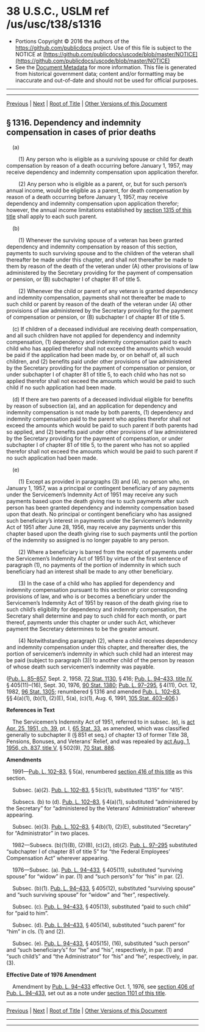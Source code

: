 ---
---

# 38 U.S.C., USLM ref /us/usc/t38/s1316

* Portions Copyright © 2016 the authors of the https://github.com/publicdocs project.
  Use of this file is subject to the NOTICE at [https://github.com/publicdocs/uscode/blob/master/NOTICE](https://github.com/publicdocs/uscode/blob/master/NOTICE)
* See the [Document Metadata](././../../../../../..//README.md) for more information.
  This file is generated from historical government data; content and/or formatting may be inaccurate and out-of-date and should not be used for official purposes.

----------
----------

[Previous](./../../../../../..//us/usc/t38/ptII/ch13/schII/m__us_usc_t38_s1315.md) | [Next](./../../../../../..//us/usc/t38/ptII/ch13/schII/m__us_usc_t38_s1317.md) | [Root of Title](./../../../../../../) | [Other Versions of this Document](https://publicdocs.github.io/go/links?ns=uslm&ref=%2Fus%2Fusc%2Ft38%2Fs1316)

## § 1316. Dependency and indemnity compensation in cases of prior deaths

    (a)

        (1) Any person who is eligible as a surviving spouse or child for death compensation by reason of a death occurring before January 1, 1957, may receive dependency and indemnity compensation upon application therefor.

        (2) Any person who is eligible as a parent, or, but for such person’s annual income, would be eligible as a parent, for death compensation by reason of a death occurring before January 1, 1957, may receive dependency and indemnity compensation upon application therefor; however, the annual income limitations established by [section 1315 of this title][/us/usc/t38/s1315] shall apply to each such parent.

    (b)

        (1) Whenever the surviving spouse of a veteran has been granted dependency and indemnity compensation by reason of this section, payments to such surviving spouse and to the children of the veteran shall thereafter be made under this chapter, and shall not thereafter be made to them by reason of the death of the veteran under (A) other provisions of law administered by the Secretary providing for the payment of compensation or pension, or (B) subchapter I of chapter 81 of title 5.

        (2) Whenever the child or parent of any veteran is granted dependency and indemnity compensation, payments shall not thereafter be made to such child or parent by reason of the death of the veteran under (A) other provisions of law administered by the Secretary providing for the payment of compensation or pension, or (B) subchapter I of chapter 81 of title 5.

    (c) If children of a deceased individual are receiving death compensation, and all such children have not applied for dependency and indemnity compensation, (1) dependency and indemnity compensation paid to each child who has applied therefor shall not exceed the amounts which would be paid if the application had been made by, or on behalf of, all such children, and (2) benefits paid under other provisions of law administered by the Secretary providing for the payment of compensation or pension, or under subchapter I of chapter 81 of title 5, to each child who has not so applied therefor shall not exceed the amounts which would be paid to such child if no such application had been made.

    (d) If there are two parents of a deceased individual eligible for benefits by reason of subsection (a), and an application for dependency and indemnity compensation is not made by both parents, (1) dependency and indemnity compensation paid to the parent who applies therefor shall not exceed the amounts which would be paid to such parent if both parents had so applied, and (2) benefits paid under other provisions of law administered by the Secretary providing for the payment of compensation, or under subchapter I of chapter 81 of title 5, to the parent who has not so applied therefor shall not exceed the amounts which would be paid to such parent if no such application had been made.

    (e)

        (1) Except as provided in paragraphs (3) and (4), no person who, on January 1, 1957, was a principal or contingent beneficiary of any payments under the Servicemen’s Indemnity Act of 1951 may receive any such payments based upon the death giving rise to such payments after such person has been granted dependency and indemnity compensation based upon that death. No principal or contingent beneficiary who has assigned such beneficiary’s interest in payments under the Servicemen’s Indemnity Act of 1951 after June 28, 1956, may receive any payments under this chapter based upon the death giving rise to such payments until the portion of the indemnity so assigned is no longer payable to any person.

        (2) Where a beneficiary is barred from the receipt of payments under the Servicemen’s Indemnity Act of 1951 by virtue of the first sentence of paragraph (1), no payments of the portion of indemnity in which such beneficiary had an interest shall be made to any other beneficiary.

        (3) In the case of a child who has applied for dependency and indemnity compensation pursuant to this section or prior corresponding provisions of law, and who is or becomes a beneficiary under the Servicemen’s Indemnity Act of 1951 by reason of the death giving rise to such child’s eligibility for dependency and indemnity compensation, the Secretary shall determine and pay to such child for each month, or part thereof, payments under this chapter or under such Act, whichever payment the Secretary determines to be the greater amount.

        (4) Notwithstanding paragraph (2), where a child receives dependency and indemnity compensation under this chapter, and thereafter dies, the portion of servicemen’s indemnity in which such child had an interest may be paid (subject to paragraph (3)) to another child of the person by reason of whose death such servicemen’s indemnity was payable.

([Pub. L. 85–857][/us/pl/85/857], Sept. 2, 1958, [72 Stat. 1130][/us/stat/72/1130], § 416; [Pub. L. 94–433, title IV][/us/pl/94/433/tIV], § 405(11)–(16), Sept. 30, 1976, [90 Stat. 1380][/us/stat/90/1380]; [Pub. L. 97–295][/us/pl/97/295], § 4(11), Oct. 12, 1982, [96 Stat. 1305][/us/stat/96/1305]; renumbered § 1316 and amended [Pub. L. 102–83][/us/pl/102/83], §§ 4(a)(1), (b)(1), (2)(E), 5(a), (c)(1), Aug. 6, 1991, [105 Stat. 403–406][/us/stat/105/403-406].)

 __References in Text__ 

    The Servicemen’s Indemnity Act of 1951, referred to in subsec. (e), is [act Apr. 25, 1951, ch. 39][/us/act/1951-04-25/ch39], pt. I, [65 Stat. 33][/us/stat/65/33], as amended, which was classified generally to subchapter II (§ 851 et seq.) of chapter 13 of former Title 38, Pensions, Bonuses, and Veterans’ Relief, and was repealed by [act Aug. 1, 1956, ch. 837, title V][/us/act/1956-08-01/ch837/tV], § 502(9), [70 Stat. 886][/us/stat/70/886].

 __Amendments__ 

    1991—[Pub. L. 102–83][/us/pl/102/83], § 5(a), renumbered [section 416 of this title][/us/usc/t38/s416] as this section.

    Subsec. (a)(2). [Pub. L. 102–83][/us/pl/102/83], § 5(c)(1), substituted “1315” for “415”.

    Subsecs. (b) to (d). [Pub. L. 102–83][/us/pl/102/83], § 4(a)(1), substituted “administered by the Secretary” for “administered by the Veterans’ Administration” wherever appearing.

    Subsec. (e)(3). [Pub. L. 102–83][/us/pl/102/83], § 4(b)(1), (2)(E), substituted “Secretary” for “Administrator” in two places.

    1982—Subsecs. (b)(1)(B), (2)(B), (c)(2), (d)(2). [Pub. L. 97–295][/us/pl/97/295] substituted “subchapter I of chapter 81 of title 5” for “the Federal Employees’ Compensation Act” wherever appearing.

    1976—Subsec. (a). [Pub. L. 94–433][/us/pl/94/433], § 405(11), substituted “surviving spouse” for “widow” in par. (1) and “such person’s” for “his” in par. (2).

    Subsec. (b)(1). [Pub. L. 94–433][/us/pl/94/433], § 405(12), substituted “surviving spouse” and “such surviving spouse” for “widow” and “her”, respectively.

    Subsec. (c). [Pub. L. 94–433][/us/pl/94/433], § 405(13), substituted “paid to such child” for “paid to him”.

    Subsec. (d). [Pub. L. 94–433][/us/pl/94/433], § 405(14), substituted “such parent” for “him” in cls. (1) and (2).

    Subsec. (e). [Pub. L. 94–433][/us/pl/94/433], § 405(15), (16), substituted “such person” and “such beneficiary’s” for “he” and “his”, respectively, in par. (1) and “such child’s” and “the Administrator” for “his” and “he”, respectively, in par. (3).

 __Effective Date of 1976 Amendment__ 

    Amendment by [Pub. L. 94–433][/us/pl/94/433] effective Oct. 1, 1976, see [section 406 of Pub. L. 94–433][/us/pl/94/433/s406], set out as a note under [section 1101 of this title][/us/usc/t38/s1101].

----------

[Previous](./../../../../../..//us/usc/t38/ptII/ch13/schII/m__us_usc_t38_s1315.md) | [Next](./../../../../../..//us/usc/t38/ptII/ch13/schII/m__us_usc_t38_s1317.md) | [Root of Title](./../../../../../../) | [Other Versions of this Document](https://publicdocs.github.io/go/links?ns=uslm&ref=%2Fus%2Fusc%2Ft38%2Fs1316)

----------
----------

[/us/usc/t38/s1315]: https://publicdocs.github.io/go/links?ns=uslm&ref=%2Fus%2Fusc%2Ft38%2Fs1315
[/us/pl/85/857]: https://publicdocs.github.io/go/links?ns=uslm&ref=%2Fus%2Fpl%2F85%2F857
[/us/stat/72/1130]: https://publicdocs.github.io/go/links?ns=uslm&ref=%2Fus%2Fstat%2F72%2F1130
[/us/pl/94/433/tIV]: https://publicdocs.github.io/go/links?ns=uslm&ref=%2Fus%2Fpl%2F94%2F433%2FtIV
[/us/stat/90/1380]: https://publicdocs.github.io/go/links?ns=uslm&ref=%2Fus%2Fstat%2F90%2F1380
[/us/pl/97/295]: https://publicdocs.github.io/go/links?ns=uslm&ref=%2Fus%2Fpl%2F97%2F295
[/us/stat/96/1305]: https://publicdocs.github.io/go/links?ns=uslm&ref=%2Fus%2Fstat%2F96%2F1305
[/us/pl/102/83]: https://publicdocs.github.io/go/links?ns=uslm&ref=%2Fus%2Fpl%2F102%2F83
[/us/stat/105/403-406]: https://publicdocs.github.io/go/links?ns=uslm&ref=%2Fus%2Fstat%2F105%2F403-406
[/us/act/1951-04-25/ch39]: https://publicdocs.github.io/go/links?ns=uslm&ref=%2Fus%2Fact%2F1951-04-25%2Fch39
[/us/stat/65/33]: https://publicdocs.github.io/go/links?ns=uslm&ref=%2Fus%2Fstat%2F65%2F33
[/us/act/1956-08-01/ch837/tV]: https://publicdocs.github.io/go/links?ns=uslm&ref=%2Fus%2Fact%2F1956-08-01%2Fch837%2FtV
[/us/stat/70/886]: https://publicdocs.github.io/go/links?ns=uslm&ref=%2Fus%2Fstat%2F70%2F886
[/us/pl/102/83]: https://publicdocs.github.io/go/links?ns=uslm&ref=%2Fus%2Fpl%2F102%2F83
[/us/usc/t38/s416]: https://publicdocs.github.io/go/links?ns=uslm&ref=%2Fus%2Fusc%2Ft38%2Fs416
[/us/pl/102/83]: https://publicdocs.github.io/go/links?ns=uslm&ref=%2Fus%2Fpl%2F102%2F83
[/us/pl/102/83]: https://publicdocs.github.io/go/links?ns=uslm&ref=%2Fus%2Fpl%2F102%2F83
[/us/pl/102/83]: https://publicdocs.github.io/go/links?ns=uslm&ref=%2Fus%2Fpl%2F102%2F83
[/us/pl/97/295]: https://publicdocs.github.io/go/links?ns=uslm&ref=%2Fus%2Fpl%2F97%2F295
[/us/pl/94/433]: https://publicdocs.github.io/go/links?ns=uslm&ref=%2Fus%2Fpl%2F94%2F433
[/us/pl/94/433]: https://publicdocs.github.io/go/links?ns=uslm&ref=%2Fus%2Fpl%2F94%2F433
[/us/pl/94/433]: https://publicdocs.github.io/go/links?ns=uslm&ref=%2Fus%2Fpl%2F94%2F433
[/us/pl/94/433]: https://publicdocs.github.io/go/links?ns=uslm&ref=%2Fus%2Fpl%2F94%2F433
[/us/pl/94/433]: https://publicdocs.github.io/go/links?ns=uslm&ref=%2Fus%2Fpl%2F94%2F433
[/us/pl/94/433]: https://publicdocs.github.io/go/links?ns=uslm&ref=%2Fus%2Fpl%2F94%2F433
[/us/pl/94/433/s406]: https://publicdocs.github.io/go/links?ns=uslm&ref=%2Fus%2Fpl%2F94%2F433%2Fs406
[/us/usc/t38/s1101]: https://publicdocs.github.io/go/links?ns=uslm&ref=%2Fus%2Fusc%2Ft38%2Fs1101


